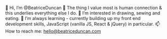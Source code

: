 👋 Hi, I’m @BeatriceDuncan
🧡 The thing I value most is human connection & this underlies everything else I do.
👀 I’m interested in drawing, sewing and eating.
🌱 I’m always learning - currently building up my front end development skills, JavaScript (vanilla JS, React & jQuery) in particular.
📫 How to reach me: hello@beatriceduncan.com

